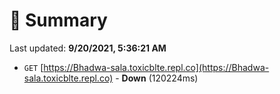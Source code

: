 # 📖 Summary
Last updated: **9/20/2021, 5:36:21 AM**

- `GET` [https://Bhadwa-sala.toxicblte.repl.co](https://Bhadwa-sala.toxicblte.repl.co) - **Down** (120224ms)
